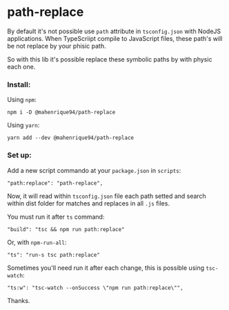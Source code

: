 # path-replace

By default it's not possible use `path` attribute in `tsconfig.json` with NodeJS applications. When TypeScriipt compile to JavaScript files, these path's will be not replace by your phisic path.

So with this lib it's possible replace these symbolic paths by with physic each one.

### Install:

Using `npm`:

```
npm i -D @mahenrique94/path-replace
```

Using `yarn`:

```
yarn add --dev @mahenrique94/path-replace
```

### Set up:

Add a new script commando at your `package.json` in `scripts`:

```
"path:replace": "path-replace",
```

Now, it will read within `tsconfig.json` file each path setted and search within dist folder for matches and replaces in all `.js` files.

You must run it after `ts` command:

```
"build": "tsc && npm run path:replace"
```

Or, with `npm-run-all`:

```
"ts": "run-s tsc path:replace"
```

Sometimes you'll need run it after each change, this is possible using `tsc-watch`:

```
"ts:w": "tsc-watch --onSuccess \"npm run path:replace\"",
```

Thanks.
